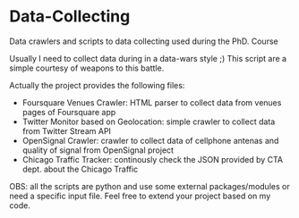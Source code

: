 # Data-Collecting
Data crawlers and scripts to data collecting used during the PhD. Course

Usually I need to collect data during in a data-wars style ;)
This script are a simple courtesy of weapons to this battle.

Actually the project provides the following files:
  - Foursquare Venues Crawler: HTML parser to collect data from venues pages of Foursquare app
  - Twitter Monitor based on Geolocation: simple crawler to collect data from Twitter Stream API
  - OpenSignal Crawler: crawler to collect data of cellphone antenas and quality of signal from OpenSignal project
  - Chicago Traffic Tracker: continously check the JSON provided by CTA dept. about the Chicago Traffic

OBS: all the scripts are python and use some external packages/modules or need a specific input file. 
Feel free to extend your project based on my code.
